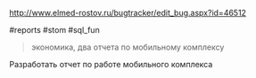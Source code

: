 http://www.elmed-rostov.ru/bugtracker/edit_bug.aspx?id=46512

#reports #stom #sql_fun 

>	экономика, два отчета по мобильному комплексу

Разработать отчет по работе мобильного комплекса
